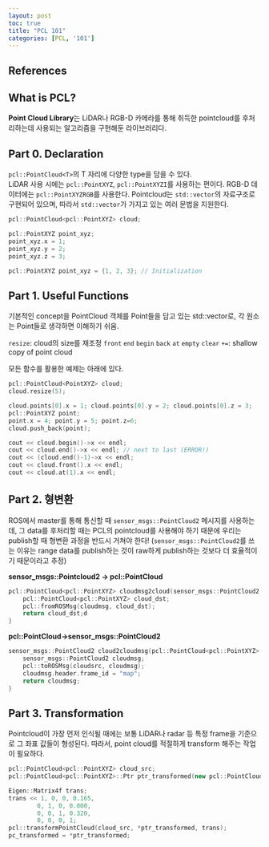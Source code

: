 ```yaml
---
layout: post
toc: true
title: "PCL 101"
categories: [PCL, '101']
---
```

## References

## What is PCL?
**Point Cloud Library**는 LiDAR나 RGB-D 카메라를 통해 취득한 pointcloud를 후처리하는데 사용되는 알고리즘을 구현해둔 라이브러리다. 

## Part 0. Declaration
`pcl::PointCloud<T>`의 T 자리에 다양한 type을 담을 수 있다. <br> 
LiDAR 사용 시에는 `pcl::PointXYZ`, `pcl::PointXYZI`를 사용하는 편이다. RGB-D 데이터에는 `pcl::PointXYZRGB`를 사용한다.
Pointcloud는 `std::vector`의 자료구조로 구현되어 있으며, 따라서 `std::vector`가 가지고 있는 여러 문법을 지원한다.

```c++
pcl::PointCloud<pcl::PointXYZ> cloud;

pcl::PointXYZ point_xyz;
point_xyz.x = 1;
point_xyz.y = 2;
point_xyz.z = 3;

pcl::PointXYZ point_xyz = {1, 2, 3}; // Initialization
```

## Part 1. Useful Functions
기본적인 concept을 PointCloud 객체를 Point들을 담고 있는 std::vector로, 각 원소는 Point들로 생각하면 이해하기 쉬움.

`resize`: cloud의 size를 재조정
`front`
`end`
`begin`
`back`
`at`
`empty`
`clear`
`+=`: shallow copy of point cloud

모든 함수를 활용한 예제는 아래에 있다.
```c++
pcl::PointCloud<PointXYZ> cloud;
cloud.resize(5);

cloud.points[0].x = 1; cloud.points[0].y = 2; cloud.points[0].z = 3;
pcl::PointXYZ point;
point.x = 4; point.y = 5; point.z=6;
cloud.push_back(point);

cout << cloud.begin()->x << endl;
cout << cloud.end()->x << endl; // next to last (ERROR!)
cout << (cloud.end()-1)->x << endl;
cout << cloud.front().x << endl;
cout << cloud.at(1).x << endl;
```

## Part 2. 형변환 
ROS에서 master를 통해 통신할 때 `sensor_msgs::PointCloud2` 메시지를 사용하는데, 그 data를 후처리할 때는 PCL의 pointcloud를 사용해야 하기 때문에 우리는 publish할 때 형변환 과정을 반드시 거쳐야 한다!
(`sensor_msgs::PointCloud2`를 쓰는 이유는 range data를 publish하는 것이 raw하게 publish하는 것보다 더 효율적이기 때문이라고 추정)

**sensor_msgs::Pointcloud2 -> pcl::PointCloud**
```c++
pcl::PointCloud<pcl::PointXYZ> cloudmsg2cloud(sensor_msgs::PointCloud2 cloud){
    pcl::PointCloud<pcl::PointXYZ> cloud_dst;
    pcl::fromROSMsg(cloudmsg, cloud_dst);
    return cloud_dst;d
}
```

**pcl::PointCloud->sensor_msgs::PointCloud2**
```c++
sensor_msgs::PointCloud2 cloud2cloudmsg(pcl::PointCloud<pcl::PointXYZ> cloud_src){
    sensor_msgs::PointCloud2 cloudmsg;
    pcl::toROSMsg(cloudsrc, cloudmsg);
    cloudmsg.header.frame_id = "map";
    return cloudmsg;
}
```

## Part 3. Transformation
Pointcloud이 가장 먼저 인식될 때에는 보통 LiDAR나 radar 등 특정 frame을 기준으로 그 좌표 값들이 형성된다. 따라서, point cloud를 적절하게 transform 해주는 작업이 필요하다.

```c++
pcl::PointCloud<pcl::PointXYZ> cloud_src;
pcl::PointCloud<pcl::PointXYZ>::Ptr ptr_transformed(new pcl::PointCloud<pcl::PointXYZ>);

Eigen::Matrix4f trans;
trans << 1, 0, 0, 0.165,
        0, 1, 0, 0.000,
        0, 0, 1, 0.320,
        0, 0, 0, 1;
pcl::transformPointCloud(cloud_src, *ptr_transformed, trans);
pc_transformed = *ptr_transformed;
```